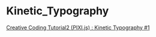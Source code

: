 # Kinetic_Typography

[Creative Coding Tutorial2 (PIXI.js) : Kinetic Typography #1](https://www.youtube.com/watch?v=pJJQZvS9VNI&list=PLGf_tBShGSDNGHhFBT4pKFRMpiBrZJXCm&index=15)
